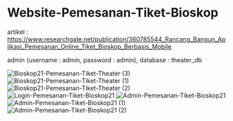 # Website-Pemesanan-Tiket-Bioskop

artikel : https://www.researchgate.net/publication/360785544_Rancang_Bangun_Aplikasi_Pemesanan_Online_Tiket_Bioskop_Berbasis_Mobile

admin (username : admin, password : admin),
database : theater_db


![Bioskop21-Pemesanan-Tiket-Theater (3)](https://user-images.githubusercontent.com/121206148/211131428-c172f71d-95e8-4bea-b1bb-e2087d88f509.png)
![Bioskop21-Pemesanan-Tiket-Theater (1)](https://user-images.githubusercontent.com/121206148/211131431-ce670976-0e96-442f-b9a3-b7a21a63ce1e.png)
![Bioskop21-Pemesanan-Tiket-Theater (2)](https://user-images.githubusercontent.com/121206148/211131430-113b22eb-94a9-4e5a-ab20-cba09cefa1f3.png)
![Login-Pemesanan-Tiket-Bioskop21](https://user-images.githubusercontent.com/121206148/211131530-b3a52e6f-a27c-4bfd-90ab-fe91de02b86b.png)
![Admin-Pemesanan-Tiket-Bioskop21](https://user-images.githubusercontent.com/121206148/211131424-63b75599-cc9a-48e1-a05c-ddcab00dd66d.png)
![Admin-Pemesanan-Tiket-Bioskop21 (1)](https://user-images.githubusercontent.com/121206148/211131435-d6fac633-b1f8-4bdc-bb09-386441d32971.png)
![Admin-Pemesanan-Tiket-Bioskop21 (2)](https://user-images.githubusercontent.com/121206148/211131434-633f5168-0e5d-4ccf-8160-62f8a05d9d26.png)

